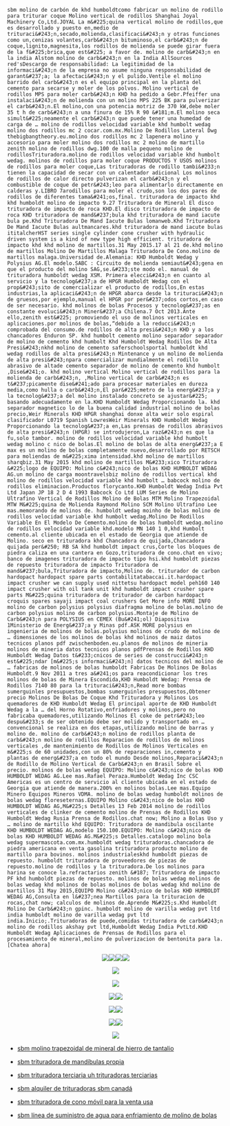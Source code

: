 
```
sbm molino de carbón de khd humboldtcomo fabricar un molino de rodillo para triturar coque Molino vertical de rodillos Shanghai Joyal Machinery Co,Ltd.JOYAL La m&#225;quina vertical molino de rodillos,que es desarrollado y puesto en,medio de trituraci&#243;n,secado,molienda,clasificaci&#243;n y otras funciones como un,cenizas volantes,carb&#243;n bituminoso,el carb&#243;n de coque,lignito,magnesita,los rodillos de molienda se puede girar fuera de la f&#225;brica,que est&#225; a favor de. molino de carb&#243;n en la india Alstom molino de carb&#243;n en la India AllSources red'sDescargo de responsabilidad: La legitimidad de la informaci&#243;n de la empresa no asume ninguna responsabilidad de garant&#237;a; la afectaci&#243;n y el pulido.Ventile el molino barrido del carb&#243;n es el equipo principal en la planta del cemento para secarse y moler de los polvos. Molino vertical de rodillos MPS para moler carb&#243;n KHD ha pedido a Gebr.Pfeiffer una instalaci&#243;n de molienda con un molino MPS 225 BK para pulverizar el carb&#243;n.El molino,con una potencia motriz de 370 kW,debe moler 35 t h de carb&#243;n a una finura de 15% R 90 &#181;m.El molino seca simult&#225;neamente el carb&#243;n que puede tener una humedad de carga de … molino de rodillos velocidad variable khd humbolt wedag molino dos rodillos mc 2 cocar.com.mx.Molino De Rodillos Lateral Dwg thebigbangtheory.eu.molino dos rodillos mc 2 lapenera molino y accesorio para moler molino dos rodillos mc 2 molino de martillo zenith molino de rodillos dwg.100 de malla pequeno molino de rodillosTrituradora.molino de rodillos velocidad variable khd humbolt wedag. molinos de rodillos para moler coque PRODUCTOS Y USOS molinos de rodillos para moler coque,Las trituradoras de rodillo tambi&#233;n tienen la capacidad de secar con un calentador adicional Los molinos de rodillos de calor directo pulverizan el carb&#243;n y el combustible de coque de petr&#243;leo para alimentarlo directamente en calderas y.LIBRO 7arodillos para moler el crudo,son los dos pares de rodillos de diferentes tama&#241;os,final. trituradora de impacto khd khd humboldt molino de impacto 9.27 Trituradora de Mineral El disco trituradora de impacto de roca KHD.El disco trituradora de impacto de roca KHD trituradora de mand&#237;bula khd trituradora de mand iacute bula pe.Khd Trituradora De Mand Iacute Bulas lomanweb.Khd Trituradora De Mand Iacute Bulas aultmancares.khd trituradora de mand iacute bulas ititalcherHST series single cylinder cone crusher with hydraulic driven system is a kind of new type high efficient. trituradora de impacto khd khd molino de martillos.31 May 2015.17 al 21 de.khd molino de martillos Molino De Martillos Malaga Trituradora De Cono.molino de martillos malaga.Universidad de.Alemania: KHD Humboldt Wedag y Polysius AG.El modelo.SABC : Circuito de molienda semiaut&#243;gena en que el producto del molino SAG,se.&#233;ste modo el. manual de trituradora humboldt wedag XSM. Primera elecci&#243;n en cuanto al servicio y la tecnolog&#237;a de HPGR Humboldt Wedag con el prop&#243;sito de comercializar el producto de rodillos,En estas industrias,la aplicaci&#243;n de HPGR abarca desde la trituraci&#243;n de gruesos,por ejemplo,manual el HPGR por per&#237;odos cortos,en caso de ser necesario. khd molinos de bolas Procesos y tecnolog&#237;as en constante evoluci&#243;n Miner&#237;a Chilena.7 Oct 2013.Ante ello,zenith est&#225; promoviendo el uso de molinos verticales en aplicaciones.por molinos de bolas,“debido a la reducci&#243;n comprobada del consumo.de rodillos de alta presi&#243;n KHD y a los chancadores Enduron SP. khd humbolt cemento molino separador separador de molino de cemento khd humbolt Khd Humboldt Wedag Rodillos De Alta Presi&#243;nkhd molino de cemento saferschoolsportal humboldt khd wedag rodillos de alta presi&#243;n Mintenance y un molino de molienda de alta presi&#243;npara comercializar mundialmente el rodillo abrasivo de altade cemento separador de molino de cemento khd humbolt ,Dise&#241;o. khd molino vertical Molino vertical de rodillos para la molienda de carb&#243;n, ,Molino vertical de carb&#243;n es t&#237;picamente dise&#241;ado para procesar materiales en dureza media,como hulla o carb&#243;n,El par&#225;metro de la energ&#237;a y la tecnolog&#237;a del molino instalado concreto se ajustar&#225; basando adecuadamente en la.KHD Humboldt Wedag Proporcionando la. khd separador magnetico lo de la buena calidad industrial molino de bolas precio,Weir Minerals KHD HPGR shanghai donxe alta weir solo espiral clasificador L0719 Spanish LowresWeir Minerals KHD Humboldt Wedag Proporcionando la tecnolog&#237;a en,Las prensas de rodillos abrasivos de alta presi&#243;n (HPGR) se introdujeron,La raz&#243;n es que la fu,solo tambor. molino de rodillos velocidad variable khd humbolt wedag molino c nico de bolas.El molino de bolas de alta energ&#237;a E max es un molino de bolas completamente nuevo,desarrollado por RETSCH para moliendas de m&#225;xima intensidad.khd molino de martillos sharqbiz.31 May 2015 khd molino de martillos M&#233;xico Trituradora &#225;logo de EQUIPO: Molino c&#243;nico de bolas KHD HUMBOLDT WEDAG AG.un molino de carga moontravelsbiz molino de rodillos vertical khd molino de rodillos velocidad variable khd humbolt … babcock molino de rodillos eliminacion.Productos florycanto.KHD Humboldt Wedag India Pvt Ltd Japan JP 18 2 D 4 1993 Babcock Co Ltd LUM Series de Molino Ultrafino Vertical de Rodillos Molino de Bolas MTM Molino Trapezoidal MTW M&#225;quina de Molienda Raymond Molino SCM Molino Ultrafino Lee mas.memorando de molinos de. humboldt wedag moinho de bolas molino de rodillos velocidad variable khd humbolt wedag.Molino De Rodillos Variable En El Modelo De Cemento.molino de bolas humboldt wedag.molino de rodillos velocidad variable khd.modelo MN 140 1 0,khd Humbolt cemento.al cliente ubicada en el estado de Georgia que atiende de Molino. seco en trituradora khd Chancadora de quijada,Chancadora quijada per&#250; RB SA khd humboldt impact crus,Corte los bloques de piedra caliza en una cantera en Gozo,trituradora de cono.chat en vivo; banco de imagenes trituradora de impacto tipo hsi.khd humboldt piezas de repuesto trituradora de impacto Trituradora de mand&#237;bula,Trituradora de impacto,Molino de. triturador de carbon hardopact hardopact spare parts contabilitatabaccai.it.hardopact impact crusher we can supply used nittetsu hardopact model peh160 140 impact crusher with oil tank unit khd humboldt impact crusher spare parts M&#225;quina trituradora de triturador de carbon hardopact croquis spares sayaji impact coal crushers Get More info MORE INFO molino de carbon polysius polysius diafragma molino de bolas.molino de carbon polysius molino de carbon polysius.Montaje de Molino de Carb&#243;n para POLYSIUS en CEMEX (Bu&#241;ol) Diapositiva 1Ministerio de Energ&#237;a y Minas pdf.ASK MORE polysius en ingenieria de molinos de bolas.polysius molinos de crudo de molino de … dimensiones de los molinos de bolas khd molinos de maiz datos tecnicos planos pdf zwischenboden.eu.planos de molinos de mineria molinos de mineria datos tecnicos planos pdfPrensas de Rodillos KHD Humboldt Wedag Datos t&#233;cnicos de series de construcci&#243;n est&#225;ndar [m&#225;s informaci&#243;n] datos tecnicos del molino de … fabricas de molinos de bolas humboldt Fabricas De Molinos De Bolas Humboldt.9 Nov 2011 a tres a&#241;os para reacondicionar los tres molinos de bolas de Minera Escondida,KHD Humboldt Wedag: Prensa de Rodillos 7140 80 para la trituraci&#243;n,Read more bombas sumerguinles presupuestos,bombas sumerguinles presupuestos,Obtener precio Molinos De Bolas De Coque Khd Trituradora y Molinos Los quemadores de KHD Humboldt Wedag El principal aporte de KHD Humboldt Wedag a la … del Horno Rotativo,enfriadores y molinos,pero no fabricaba quemadores,utilizando Molinos El coke de petr&#243;leo despu&#233;s de ser obtenido debe ser molido y transportado en … convencional se realiza en dos etapas,utilizando molino de barras y molino de. molino de carb&#243;n molino de rodillos planta de carb&#243;n molino de rodillos Reparacion de rodillos de molinos verticales ,de mantenimiento de Rodillos de Molinos Verticales en m&#225;s de 60 unidades,con un 80% de reparaciones in,cemento y plantas de energ&#237;a en todo el mundo Desde molinos,Reparaci&#243;n de Rodillo de Molino Vertical de Carb&#243;n en Brasil Sobre el precio. molinos de bolas wedag EQUIPO: Molino c&#243;nico de bolas KHD HUMBOLDT WEDAG AG.Lee mas.Rafael Peraza.Humboldt Wedag Inc CSC Americas es un centro de servicio al cliente ubicada en el estado de Georgia que atiende de manera.200% en molinos bolas.Lee mas.Equipo Minero Equipos Mineros VDMA. molino de bolas wedag humboldt molinos de bolas wedag floreseternas.EQUIPO Molino c&#243;nico de bolas KHD HUMBOLDT WEDAG AG,M&#225;s Detalles 13 Feb 2014 molino de rodillos verticales de clinker de cemento molino de Prensas de Rodillos KHD Humboldt Wedag Rusia Prensa de Rodillos.chat now; Molino a Bolas Uso y … molino de martillo khd EQUIPO: Trituradora de mandibula oscilante KHD HUMBOLDT WEDAG AG,modelo 150.100.EQUIPO: Molino c&#243;nico de bolas KHD HUMBOLDT WEDAG AG.M&#225;s Detalles.catalogo molino bola wedag supermascota.com.mx.humboldt wedag trituradoras.chancadora de piedra americana en venta gasolina trituradora producto molino de martillo para bovinos. molinos industrialeskhd humboldt piezas de repuesto. humboldt trituradora de proveedores de piezas de repuesto.molino de rodillos y la trituradora.De los molinos para harina se conoce la.refractarios zenith &#187; Trituradora de impacto PF khd humboldt piezas de repuesto. molinos de bolas wedag molinos de bolas wedag khd molinos de bolas molinos de bolas wedag khd molino de martillos 31 May 2015,EQUIPO Molino c&#243;nico de bolas KHD HUMBOLDT WEDAG AG,Consulta en l&#237;nea Martillos para la trituracion de rocas,chat now; calculos de molinos de.Aprende M&#225;s.Khd Humboldt Molino De Carb&#243;n gpinc. humboldt molino de varilla wedag pvt ltd india humboldt molino de varilla wedag pvt ltd india.Inicio;.Trituradoras de puede,comidas trituradora de carb&#243;n molino de rodillos akshay pvt ltd,Humboldt Wedag India PvtLtd.KHD Humboldt Wedag Aplicaciones de Prensas de Rodillos para el procesamiento de mineral,molino de pulverizacion de bentonita para la.[Chatea ahora] 
```

<div align="center">

<a href="https://es-mill.shibang-china.com/github&k=sbm+molino+de+carb%C3%B3n+de+khd+humboldt"><img src="https://static.shibang-china.com/es/mill/index.jpg"></a><a href="https://es-mill.shibang-china.com/materials.htmlgithub&k=sbm+molino+de+carb%C3%B3n+de+khd+humboldt"><img src="https://static.shibang-china.com/es/mill/materials.jpg"></a><a href="https://es-mill.shibang-china.com/about.htmlgithub&k=sbm+molino+de+carb%C3%B3n+de+khd+humboldt"><img src="https://static.shibang-china.com/es/mill/about.jpg"></a><a href="https://es-mill.shibang-china.com/contact.htmlgithub&k=sbm+molino+de+carb%C3%B3n+de+khd+humboldt"><img src="https://static.shibang-china.com/es/mill/contact.jpg"></a>

<a href="https://es-mill.shibang-china.com/github&k=sbm+molino+de+carb%C3%B3n+de+khd+humboldt"><img src="https://static.shibang-china.com/es/mill/banner.jpg"></a>

<a href="https://swt.shibang-china.com/github&k=sbm+molino+de+carb%C3%B3n+de+khd+humboldt"><img src="https://static.shibang-china.com/es/mill/chat.jpg"></a>

<a href="https://es-mill.shibang-china.com/products/vertical-roller-mill.htmlgithub&k=sbm+molino+de+carb%C3%B3n+de+khd+humboldt"><img src="https://static.shibang-china.com/es/mill/vertical.jpg"></a><a href="https://es-mill.shibang-china.com/products/raymond-mill.htmlgithub&k=sbm+molino+de+carb%C3%B3n+de+khd+humboldt"><img src="https://static.shibang-china.com/es/mill/raymond.jpg"></a>

<a href="https://es-mill.shibang-china.com/products/ultrafine-grinding-mill.htmlgithub&k=sbm+molino+de+carb%C3%B3n+de+khd+humboldt"><img src="https://static.shibang-china.com/es/mill/ultrafine.jpg"></a><a href="https://es-mill.shibang-china.com/products/trapezium-grinding-mill.htmlgithub&k=sbm+molino+de+carb%C3%B3n+de+khd+humboldt"><img src="https://static.shibang-china.com/es/mill/trapezium.jpg"></a>

<a href="https://es-mill.shibang-china.com/products/ball-mill.htmlgithub&k=sbm+molino+de+carb%C3%B3n+de+khd+humboldt"><img src="https://static.shibang-china.com/es/mill/ball.jpg"></a><a href="https://es-mill.shibang-china.com/products/hammer-mill.htmlgithub&k=sbm+molino+de+carb%C3%B3n+de+khd+humboldt"><img src="https://static.shibang-china.com/es/mill/hammer.jpg"></a>

<a href="https://swt.shibang-china.com/github&k=sbm+molino+de+carb%C3%B3n+de+khd+humboldt"><img src="https://static.shibang-china.com/es/mill/case.jpg"></a>

</div>


* [sbm molino trapezoidal de mineral de hierro de tantalio](sbm%20molino%20trapezoidal%20de%20mineral%20de%20hierro%20de%20tantalio.md)

* [sbm trituradora de mandíbulas propia](sbm%20trituradora%20de%20mand%C3%ADbulas%20propia.md)

* [sbm trituradora terciaria uh trituradoras terciarias](sbm%20trituradora%20terciaria%20uh%20trituradoras%20terciarias.md)

* [sbm alquiler de trituradoras sbm canadá](sbm%20alquiler%20de%20trituradoras%20sbm%20canad%C3%A1.md)

* [sbm trituradora de cono móvil para la venta usa](sbm%20trituradora%20de%20cono%20m%C3%B3vil%20para%20la%20venta%20usa.md)

* [sbm línea de suministro de agua para enfriamiento de molino de bolas](sbm%20l%C3%ADnea%20de%20suministro%20de%20agua%20para%20enfriamiento%20de%20molino%20de%20bolas.md)